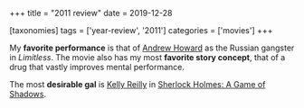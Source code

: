 +++
title = "2011 review"
date = 2019-12-28

[taxonomies]
tags = ['year-review', '2011']
categories = ['movies']
+++

My **favorite performance** is that of [Andrew Howard] as the Russian
gangster in *Limitless*. The movie also has my most **favorite story
concept**, that of a drug that vastly improves mental performance.

The most **desirable gal** is [Kelly Reilly] in [Sherlock Holmes: A Game
of Shadows].

[Kelly Reilly]: http://en.wikipedia.org/wiki/Kelly_Reilly
[Sherlock Holmes: A Game of Shadows]: http://tshepang.net/sherlock-holmes-a-game-of-shadows
[Andrew Howard]: https://en.wikipedia.org/wiki/Andrew_Howard
